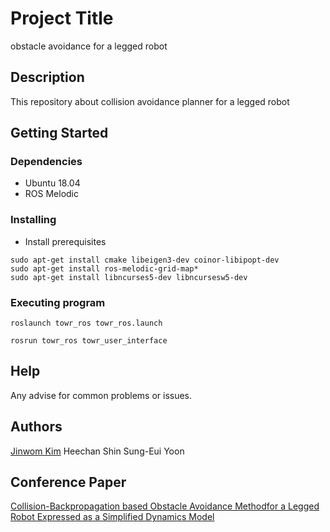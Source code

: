# Project Title

obstacle avoidance for a legged robot

## Description

This repository about collision avoidance planner for a legged robot

## Getting Started

### Dependencies

-   Ubuntu 18.04
-   ROS Melodic

### Installing

-   Install prerequisites

```
sudo apt-get install cmake libeigen3-dev coinor-libipopt-dev
sudo apt-get install ros-melodic-grid-map*
sudo apt-get install libncurses5-dev libncursesw5-dev
```

### Executing program

```
roslaunch towr_ros towr_ros.launch
```

```
rosrun towr_ros towr_user_interface
```

## Help

Any advise for common problems or issues.

## Authors

[Jinwom Kim](https://github.com/mqjinwon)
Heechan Shin
Sung-Eui Yoon

## Conference Paper

[Collision-Backpropagation based Obstacle Avoidance Methodfor a Legged Robot Expressed as a Simplified Dynamics Model](https://drive.google.com/file/d/1J9qv8Xt46Gzt9eYBwg6-yQvde4DOqUVs/view)
